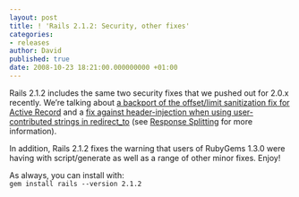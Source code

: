 ```yaml
---
layout: post
title: ! 'Rails 2.1.2: Security, other fixes'
categories:
- releases
author: David
published: true
date: 2008-10-23 18:21:00.000000000 +01:00
---
```

<p>Rails 2.1.2 includes the same two security fixes that we pushed out for 2.0.x recently. We&#8217;re talking about <a href="http://github.com/rails/rails/commit/213f31513e4cb640fa3ed45f387f221401023646">a backport of the offset/limit sanitization fix for Active Record</a> and a <a href="http://github.com/rails/rails/commit/7282ed863ca7e6f928bae9162c9a63a98775a19d">fix against header-injection when using user-contributed strings in redirect_to</a> (see <a href="https://rubyonrails.org/2008/10/19/response-splitting-risk">Response Splitting</a> for more information).</p>
<p>In addition, Rails 2.1.2 fixes the warning that users of RubyGems 1.3.0 were having with script/generate as well as a range of other minor fixes. Enjoy!</p>
<p>As always, you can install with:<br/> <code>gem install rails --version 2.1.2</code></p>